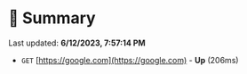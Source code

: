 # 📖 Summary
Last updated: **6/12/2023, 7:57:14 PM**

- `GET` [https://google.com](https://google.com) - **Up** (206ms)
